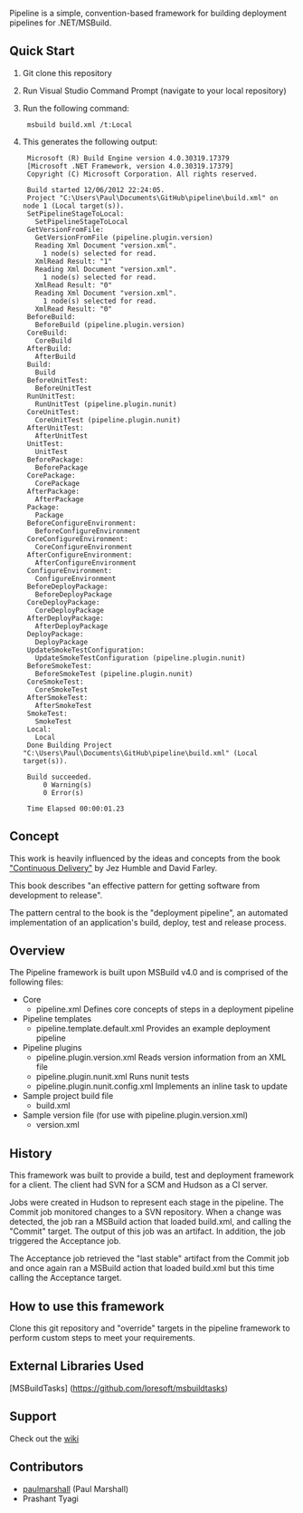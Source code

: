 Pipeline is a simple, convention-based framework for building deployment pipelines for .NET/MSBuild.

Quick Start
-----------
1. Git clone this repository
2. Run Visual Studio Command Prompt (navigate to your local repository)
3. Run the following command:

		msbuild build.xml /t:Local

4. This generates the following output:

		Microsoft (R) Build Engine version 4.0.30319.17379
		[Microsoft .NET Framework, version 4.0.30319.17379]
		Copyright (C) Microsoft Corporation. All rights reserved.

		Build started 12/06/2012 22:24:05.
		Project "C:\Users\Paul\Documents\GitHub\pipeline\build.xml" on node 1 (Local target(s)).
		SetPipelineStageToLocal:
		  SetPipelineStageToLocal
		GetVersionFromFile:
		  GetVersionFromFile (pipeline.plugin.version)
		  Reading Xml Document "version.xml".
		    1 node(s) selected for read.
		  XmlRead Result: "1"
		  Reading Xml Document "version.xml".
		    1 node(s) selected for read.
		  XmlRead Result: "0"
		  Reading Xml Document "version.xml".
		    1 node(s) selected for read.
		  XmlRead Result: "0"
		BeforeBuild:
		  BeforeBuild (pipeline.plugin.version)
		CoreBuild:
		  CoreBuild
		AfterBuild:
		  AfterBuild
		Build:
		  Build
		BeforeUnitTest:
		  BeforeUnitTest
		RunUnitTest:
		  RunUnitTest (pipeline.plugin.nunit)
		CoreUnitTest:
		  CoreUnitTest (pipeline.plugin.nunit)
		AfterUnitTest:
		  AfterUnitTest
		UnitTest:
		  UnitTest
		BeforePackage:
		  BeforePackage
		CorePackage:
		  CorePackage
		AfterPackage:
		  AfterPackage
		Package:
		  Package
		BeforeConfigureEnvironment:
		  BeforeConfigureEnvironment
		CoreConfigureEnvironment:
		  CoreConfigureEnvironment
		AfterConfigureEnvironment:
		  AfterConfigureEnvironment
		ConfigureEnvironment:
		  ConfigureEnvironment
		BeforeDeployPackage:
		  BeforeDeployPackage
		CoreDeployPackage:
		  CoreDeployPackage
		AfterDeployPackage:
		  AfterDeployPackage
		DeployPackage:
		  DeployPackage
		UpdateSmokeTestConfiguration:
		  UpdateSmokeTestConfiguration (pipeline.plugin.nunit)
		BeforeSmokeTest:
		  BeforeSmokeTest (pipeline.plugin.nunit)
		CoreSmokeTest:
		  CoreSmokeTest
		AfterSmokeTest:
		  AfterSmokeTest
		SmokeTest:
		  SmokeTest
		Local:
		  Local
		Done Building Project "C:\Users\Paul\Documents\GitHub\pipeline\build.xml" (Local target(s)).

		Build succeeded.
		    0 Warning(s)
		    0 Error(s)

		Time Elapsed 00:00:01.23

Concept
-------
This work is heavily influenced by the ideas and concepts from the book ["Continuous Delivery"](http://www.amazon.co.uk/Continuous-Delivery-Deployment-Automation-Addison-Wesley/dp/0321601912#) by Jez Humble and David Farley.

This book describes "an effective pattern for getting software from development to release". 

The pattern central to the book is the "deployment pipeline", an automated implementation of an application's build, deploy, test and release process.

Overview
--------
The Pipeline framework is built upon MSBuild v4.0 and is comprised of the following files:

* Core
	* pipeline.xml
		Defines core concepts of steps in a deployment pipeline
* Pipeline templates
	* pipeline.template.default.xml
		Provides an example deployment pipeline
* Pipeline plugins
	* pipeline.plugin.version.xml
		Reads version information from an XML file
	* pipeline.plugin.nunit.xml
		Runs nunit tests
	* pipeline.plugin.nunit.config.xml
		Implements an inline task to update
* Sample project build file
	* build.xml
* Sample version file (for use with pipeline.plugin.version.xml)
	* version.xml

History
-------
This framework was built to provide a build, test and deployment framework for a client. The client had SVN for a SCM and Hudson as a CI server.

Jobs were created in Hudson to represent each stage in the pipeline. The Commit job monitored changes to a SVN repository. When a change was detected, the job ran a MSBuild action that loaded build.xml, and calling the "Commit" target. The output of this job was an artifact. In addition, the job triggered the Acceptance job.

The Acceptance job retrieved the "last stable" artifact from the Commit job and once again ran a MSBuild action that loaded build.xml but this time calling the Acceptance target.

How to use this framework
-------------------------
Clone this git repository and "override" targets in the pipeline framework to perform custom steps to meet your requirements.

External Libraries Used
-----------------------
[MSBuildTasks] (https://github.com/loresoft/msbuildtasks)

Support
-------
Check out the [wiki](https://github.com/paulmarshall/pipeline/wiki)

Contributors
------------
 - [paulmarshall](https://github.com/paulmarshall) (Paul Marshall)
 - Prashant Tyagi